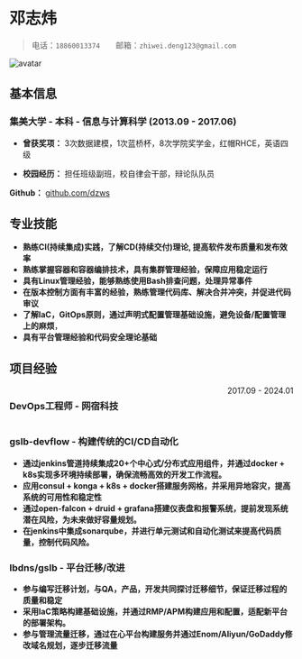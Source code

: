 # 邓志炜

> 电话：`18860013374`&emsp;&emsp;邮箱：`zhiwei.deng123@gmail.com`

<img src="https://avatars.githubusercontent.com/u/583231?v=4" alt="avatar">

## 基本信息

### 集美大学 - 本科 - 信息与计算科学 (2013.09 - 2017.06)

- **曾获奖项：** 3次数据建模，1次蓝桥杯，8次学院奖学金，红帽RHCE，英语四级

- **校园经历：** 担任班级副班，校自律会干部，辩论队队员

**Github：** [github.com/dzws](https://github.com/dzws)&ensp;

## 专业技能

- **熟练CI(持续集成)实践，了解CD(持续交付)理论, 提高软件发布质量和发布效率**
- **熟练掌握容器和容器编排技术，具有集群管理经验，保障应用稳定运行**
- **具有Linux管理经验，能够熟练使用Bash排查问题，处理异常事件**
- **在版本控制方面有丰富的经验，熟练管理代码库、解决合并冲突，并促进代码审议**
- **了解IaC，GitOps原则，通过声明式配置管理基础设施，避免设备/配置管理上的麻烦**，
- **具有平台管理经验和代码安全理论基础**

## 项目经验

<div style="display: flex; justify-content: space-between;">
    <h3>DevOps工程师 - 网宿科技</h3> <span style="text-align: right">2017.09 - 2024.01</span>
</div>

### gslb-devflow - 构建传统的CI/CD自动化

- **通过jenkins管道持续集成20+个中心式/分布式应用组件，并通过docker + k8s实现多环境持续部署，确保流畅高效的开发工作流程。**
- **应用consul + konga + k8s + docker搭建服务网格，并采用异地容灾，提高系统的可用性和稳定性**
- **通过open-falcon + druid + grafana搭建仪表盘和报警系统，提前发现系统潜在风险，为未来做好容量规划。**
- **在jenkins中集成sonarqube，并进行单元测试和自动化测试来提高代码质量，控制代码风险。**

### lbdns/gslb - 平台迁移/改进
- **参与编写迁移计划，与QA，产品，开发共同探讨迁移细节，保证迁移过程的质量和稳定**
- **采用IaC策略构建基础设施，并通过RMP/APM构建应用和配置，适配新平台的部署架构。**
- **参与管理流量迁移，通过在心平台构建服务并通过Enom/Aliyun/GoDaddy修改域名规划，逐步迁移流量**
